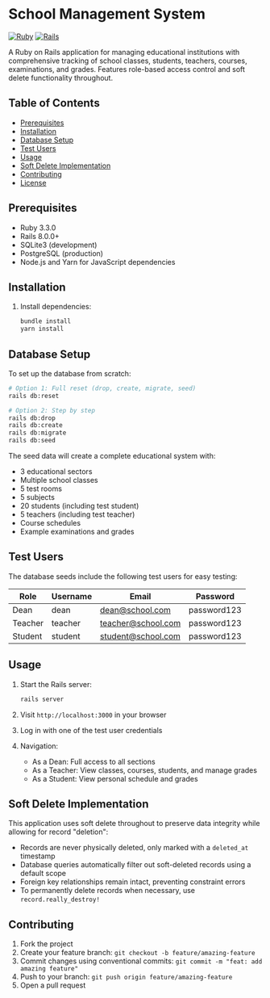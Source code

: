 # School Management System

[![Ruby](https://img.shields.io/badge/Ruby-3.3.0-red)](https://www.ruby-lang.org/)
[![Rails](https://img.shields.io/badge/Rails-8.0.0-red)](https://rubyonrails.org/)

A Ruby on Rails application for managing educational institutions with comprehensive tracking of school classes, students, teachers, courses, examinations, and grades. Features role-based access control and soft delete functionality throughout.

## Table of Contents

- [Prerequisites](#prerequisites)
- [Installation](#installation)
- [Database Setup](#database-setup)
- [Test Users](#test-users)
- [Usage](#usage)
- [Soft Delete Implementation](#soft-delete-implementation)
- [Contributing](#contributing)
- [License](#license)

## Prerequisites

- Ruby 3.3.0
- Rails 8.0.0+
- SQLite3 (development)
- PostgreSQL (production)
- Node.js and Yarn for JavaScript dependencies

## Installation

1. Install dependencies:
   ```bash
   bundle install
   yarn install
   ```

## Database Setup

To set up the database from scratch:

```bash
# Option 1: Full reset (drop, create, migrate, seed)
rails db:reset

# Option 2: Step by step
rails db:drop
rails db:create
rails db:migrate
rails db:seed
```

The seed data will create a complete educational system with:
- 3 educational sectors
- Multiple school classes
- 5 test rooms
- 5 subjects
- 20 students (including test student)
- 5 teachers (including test teacher)
- Course schedules
- Example examinations and grades

## Test Users

The database seeds include the following test users for easy testing:

| Role    | Username | Email               | Password    |
|---------|----------|---------------------|-------------|
| Dean    | dean     | dean@school.com     | password123 |
| Teacher | teacher  | teacher@school.com  | password123 |
| Student | student  | student@school.com  | password123 |

## Usage

1. Start the Rails server:
   ```bash
   rails server
   ```

2. Visit `http://localhost:3000` in your browser

3. Log in with one of the test user credentials

4. Navigation:
   - As a Dean: Full access to all sections
   - As a Teacher: View classes, courses, students, and manage grades
   - As a Student: View personal schedule and grades

## Soft Delete Implementation

This application uses soft delete throughout to preserve data integrity while allowing for record "deletion":

- Records are never physically deleted, only marked with a `deleted_at` timestamp
- Database queries automatically filter out soft-deleted records using a default scope
- Foreign key relationships remain intact, preventing constraint errors
- To permanently delete records when necessary, use `record.really_destroy!`

## Contributing

1. Fork the project
2. Create your feature branch: `git checkout -b feature/amazing-feature`
3. Commit changes using conventional commits: `git commit -m "feat: add amazing feature"`
4. Push to your branch: `git push origin feature/amazing-feature`
5. Open a pull request
